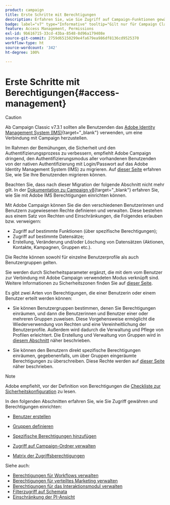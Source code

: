 ```yaml
---
product: campaign
title: Erste Schritte mit Berechtigungen
description: Erfahren Sie, wie Sie Zugriff auf Campaign-Funktionen gewähren.
badge: label="v7" type="Informative" tooltip="Gilt nur für Campaign Classic v7"
feature: Access Management, Permissions
exl-id: 9b616715-33cd-43ba-8548-8d96a179408e
source-git-commit: 2759d65150299e4fa679ea986df8136cd9525370
workflow-type: ht
source-wordcount: '342'
ht-degree: 100%

---
```


# Erste Schritte mit Berechtigungen{#access-management}


>[!CAUTION]
>
>Ab Campaign Classic v7.3.1 sollten alle Benutzenden das [Adobe Identity Management System (IMS)](https://helpx.adobe.com/de/enterprise/using/identity.html){target="_blank"} verwenden, um eine Verbindung mit Campaign herzustellen.
>
>Im Rahmen der Bemühungen, die Sicherheit und den Authentifizierungsprozess zu verbessern, empfiehlt Adobe Campaign dringend, den Authentifizierungsmodus aller vorhandenen Benutzenden von der nativen Authentifizierung mit Login/Passwort auf das Adobe Identity Management System (IMS) zu migrieren. Auf [dieser Seite](../../technotes/using/migrate-users-to-ims.md) erfahren Sie, wie Sie Ihre Benutzenden migrieren können.
> 
>Beachten Sie, dass nach dieser Migration der folgende Abschnitt nicht mehr gilt.  In der [Dokumentation zu Campaign v8](https://experienceleague.adobe.com/docs/campaign/campaign-v8/admin/permissions/gs-permissions.html?lang=de){target="_blank"} erfahren Sie, wie Sie mit Adobe IMS Berechtigungen einrichten können.


Mit Adobe Campaign können Sie die den verschiedenen Benutzerinnen und Benutzern zugewiesenen Rechte definieren und verwalten. Diese bestehen aus einem Satz von Rechten und Einschränkungen, die Folgendes erlauben bzw. verweigern:

* Zugriff auf bestimmte Funktionen (über spezifische Berechtigungen);
* Zugriff auf bestimmte Datensätze;
* Erstellung, Veränderung und/oder Löschung von Datensätzen (Aktionen, Kontakte, Kampagnen, Gruppen etc.).

Die Rechte können sowohl für einzelne Benutzerprofile als auch Benutzergruppen gelten.

Sie werden durch Sicherheitsparameter ergänzt, die mit dem vom Benutzer zur Verbindung mit Adobe Campaign verwendeten Modus verknüpft sind. Weitere Informationen zu Sicherheitszonen finden Sie auf [dieser Seite](../../installation/using/security-zones.md).

Es gibt zwei Arten von Berechtigungen, die einer Benutzerin oder einem Benutzer erteilt werden können:

* Sie können Benutzergruppen bestimmen, denen Sie Berechtigungen einräumen, und dann die Benutzerinnen und Benutzer einer oder mehreren Gruppen zuweisen. Diese Vorgehensweise ermöglicht die Wiederverwendung von Rechten und eine Vereinheitlichung der Benutzerprofile. Außerdem wird dadurch die Verwaltung und Pflege von Profilen erleichtert. Die Erstellung und Verwaltung von Gruppen wird in [diesem Abschnitt](access-management-groups.md) näher beschrieben.

* Sie können den Benutzern direkt spezifische Berechtigungen einräumen, gegebenenfalls, um über Gruppen eingeräumte Berechtigungen zu überschreiben. Diese Rechte werden auf [dieser Seite](access-management-named-rights.md) näher beschrieben.

>[!NOTE]
>
>Adobe empfiehlt, vor der Definition von Berechtigungen die [Checkliste zur Sicherheitskonfiguration](https://helpx.adobe.com/de/campaign/kb/acc-security.html) zu lesen.

In den folgenden Abschnitten erfahren Sie, wie Sie Zugriff gewähren und Berechtigungen einrichten:

* [Benutzer erstellen](access-management-operators.md)

* [Gruppen definieren](access-management-groups.md)

* [Spezifische Berechtigungen hinzufügen](access-management-named-rights.md)

* [Zugriff auf Campaign-Ordner verwalten](access-management-folders.md)

* [Matrix der Zugriffsberechtigungen](access-management-named-rights.md#access-rights-matrix)


Siehe auch:

* [Berechtigungen für Workflows verwalten](../../workflow/using/managing-rights.md)
* [Berechtigungen für verteiltes Marketing verwalten](../../distributed/using/about-distributed-marketing.md#operators-and-entities)
* [Berechtigungen für das Interaktionsmodul verwalten](../../interaction/using/operator-profiles.md)
* [Filterzugriff auf Schemata](../../configuration/using/filtering-schemas.md)
* [Einschränkung der PI-Ansicht](../../configuration/using/restricting-pii-view.md)
